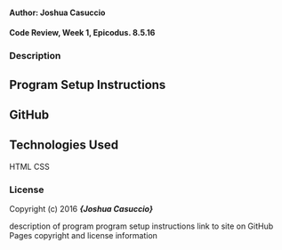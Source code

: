 #### Author: Joshua Casuccio
#### Code Review, Week 1, Epicodus. 8.5.16

### Description

## Program Setup Instructions

## GitHub

## Technologies Used

HTML
CSS
### License

Copyright (c) 2016 **_{Joshua Casuccio}_**


description of program
program setup instructions
link to site on GitHub Pages
copyright and license information
